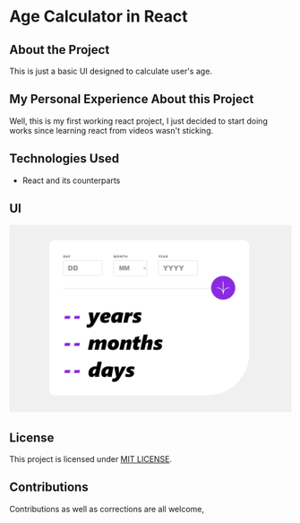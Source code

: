 # Age Calculator in React

## About the Project

This is just a basic UI designed to calculate user's age.

## My Personal Experience About this Project

Well, this is my first working react project, I just decided to start doing works since learning react from videos wasn't sticking.

## Technologies Used

- React and its counterparts

## UI

![image](final/ui.PNG)

## License

This project is licensed under [MIT LICENSE](LICENSE).

## Contributions

Contributions as well as corrections are all welcome,
